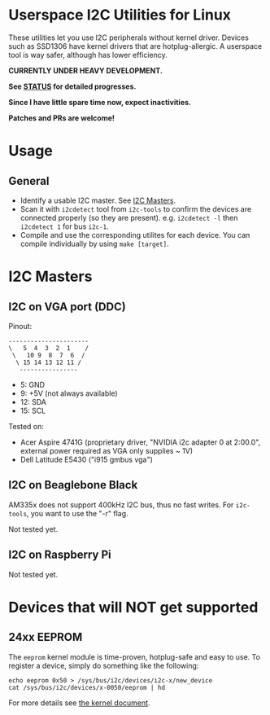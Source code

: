 Userspace I2C Utilities for Linux
=================================

These utilities let you use I2C peripherals without kernel driver.
Devices such as SSD1306 have kernel drivers that are hotplug-allergic.
A userspace tool is way safer, although has lower efficiency.

**CURRENTLY UNDER HEAVY DEVELOPMENT.**

**See [STATUS](STATUS) for detailed progresses.**

**Since I have little spare time now, expect inactivities.**

**Patches and PRs are welcome!**


Usage
=====

General
-------

* Identify a usable I2C master. See [I2C Masters](#masters).
* Scan it with `i2cdetect` tool from `i2c-tools` to confirm the devices are connected properly (so they are present).
  e.g. `i2cdetect -l` then `i2cdetect 1` for bus `i2c-1`.
* Compile and use the corresponding utilites for each device. You can compile individually by using `make [target]`.


I2C Masters
===========
<a name="masters"></a>

I2C on VGA port (DDC)
---------------------

Pinout:

    ----------------------
    \   5  4  3  2  1    /
     \   10 9  8  7  6  /
      \ 15 14 13 12 11 /
       ----------------

*  5: GND
*  9: +5V (not always available)
* 12: SDA
* 15: SCL

Tested on:

* Acer Aspire 4741G (proprietary driver, "NVIDIA i2c adapter 0 at 2:00.0", external power required as VGA only supplies ~ 1V)
* Dell Latitude E5430 ("i915 gmbus vga")

I2C on Beaglebone Black
-----------------------

AM335x does not support 400kHz I2C bus, thus no fast writes.
For `i2c-tools`, you want to use the "-r" flag.

Not tested yet.

I2C on Raspberry Pi
-------------------

Not tested yet.


Devices that will NOT get supported
===================================

24xx EEPROM
-----------

The `eeprom` kernel module is time-proven, hotplug-safe and easy to use.
To register a device, simply do something like the following:

    echo eeprom 0x50 > /sys/bus/i2c/devices/i2c-x/new_device
    cat /sys/bus/i2c/devices/x-0050/eeprom | hd

For more details see [the kernel document](https://www.kernel.org/doc/Documentation/i2c/instantiating-devices).
